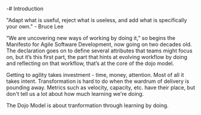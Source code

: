 -# Introduction

"Adapt what is useful, reject what is useless, and add what is specifically your own." - Bruce Lee

“We are uncovering new ways of working by doing it,” so begins the Manifesto for Agile Software Development, now going on two decades old. The declaration goes on to define several attributes that teams might focus on, but it’s this first part, the part that hints at evolving workflow by doing and reflecting on that workflow, that’s at the core of the dojo model.

Getting to agility takes investment - time, money, attention. Most of all it takes intent. Transformation is hard to do when the wardrum of delivery is pounding away. Metrics such as velocity, capacity, etc. have their place, but don't tell us a lot about how much learning we're doing.

The Dojo Model is about tranformation through learning by doing.